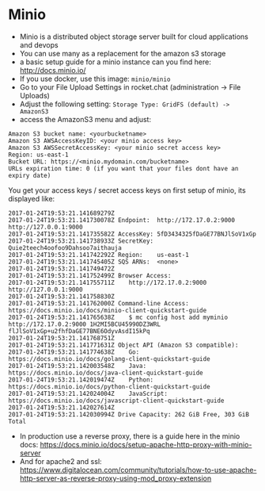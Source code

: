 # Minio

* Minio is a distributed object storage server built for cloud applications and devops
* You can use many as a replacement for the amazon s3 storage
* a basic setup guide for a minio instance can you find here: http://docs.minio.io/
* If you use docker, use this image: `minio/minio`
* Go to your File Upload Settings in rocket.chat (administration -> File Uploads)
* Adjust the following setting: `Storage Type: GridFS (default) -> AmazonS3`
* access the AmazonS3 menu and adjust:

```
Amazon S3 bucket name: <yourbucketname>
Amazon S3 AWSAccessKeyID: <your minio access key>
Amazon S3 AWSSecretAccessKey: <your minio secret access key>
Region: us-east-1
Bucket URL: https://<minio.mydomain.com/bucketname>
URLs expiration time: 0 (if you want that your files dont have an expiry date)
```

You get your access keys / secret access keys on first setup of minio, its displayed like:

```
2017-01-24T19:53:21.141689279Z
2017-01-24T19:53:21.141730078Z Endpoint:  http://172.17.0.2:9000  http://127.0.0.1:9000
2017-01-24T19:53:21.141735582Z AccessKey: 5fD3434325fDaGE77BNJlSoV1xGp
2017-01-24T19:53:21.141738933Z SecretKey: Quie2teech4oofoo9Dahsoo7aithauja
2017-01-24T19:53:21.141742292Z Region:    us-east-1
2017-01-24T19:53:21.141745405Z SQS ARNs:  <none>
2017-01-24T19:53:21.141749472Z
2017-01-24T19:53:21.141752499Z Browser Access:
2017-01-24T19:53:21.141755711Z    http://172.17.0.2:9000  http://127.0.0.1:9000
2017-01-24T19:53:21.141758830Z
2017-01-24T19:53:21.141762000Z Command-line Access: https://docs.minio.io/docs/minio-client-quickstart-guide
2017-01-24T19:53:21.141765638Z    $ mc config host add myminio http://172.17.0.2:9000 1H2MI5BCU45990DZ3WRL flJlSoV1xGp+u2fhfDaGE77BNE6OdyvAsdI15kPq
2017-01-24T19:53:21.141768751Z
2017-01-24T19:53:21.141771631Z Object API (Amazon S3 compatible):
2017-01-24T19:53:21.141774638Z    Go:         https://docs.minio.io/docs/golang-client-quickstart-guide
2017-01-24T19:53:21.142003548Z    Java:       https://docs.minio.io/docs/java-client-quickstart-guide
2017-01-24T19:53:21.142019474Z    Python:     https://docs.minio.io/docs/python-client-quickstart-guide
2017-01-24T19:53:21.142024004Z    JavaScript: https://docs.minio.io/docs/javascript-client-quickstart-guide
2017-01-24T19:53:21.142027614Z
2017-01-24T19:53:21.142030994Z Drive Capacity: 262 GiB Free, 303 GiB Total 
```

* In production use a reverse proxy, there is a guide here in the minio docs: https://docs.minio.io/docs/setup-apache-http-proxy-with-minio-server
* And for apache2 and ssl: https://www.digitalocean.com/community/tutorials/how-to-use-apache-http-server-as-reverse-proxy-using-mod_proxy-extension
